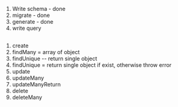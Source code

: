 1. Write schema - done
2. migrate - done
3. generate - done
4. write query

##
1. create
2. findMany = array of object
3. findUnique -- return single object
4. findUnique = return single object if exist, otherwise throw error
5. update
6. updateMany
7. updateManyReturn
8. delete
9. deleteMany






